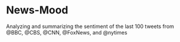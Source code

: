 # News-Mood
Analyzing and summarizing the sentiment of the last 100 tweets from @BBC, @CBS, @CNN, @FoxNews, and @nytimes
